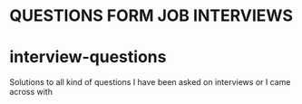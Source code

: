 # QUESTIONS FORM JOB INTERVIEWS

# interview-questions
Solutions to all kind of questions I have been asked on interviews or I came across with
